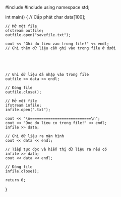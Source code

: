 #include <fstream>
#include <iostream>
using namespace std;

int main()
{
    // Cấp phát
    char data[100];

    // Mở một file 
    ofstream outfile;
    outfile.open("savefile.txt");

    cout << "Ghi du lieu vao trong file!" << endl;
    // Ghi thêm dữ liệu cần ghi vào trong file ở dưới





    // Ghi dữ liệu đã nhập vào trong file
    outfile << data << endl;

    // Đóng file 
    outfile.close();

    // Mở một file
    ifstream infile;
    infile.open(".txt");

    cout << "\n===========================\n";
    cout << "Doc du lieu co trong file!" << endl;
    infile >> data;

    // Ghi dữ liệu ra màn hình
    cout << data << endl;

    // Tiếp tục đọc và hiển thị dữ liệu ra nếu có 
    infile >> data;
    cout << data << endl;

    // Đóng file
    infile.close();

    return 0;
}
